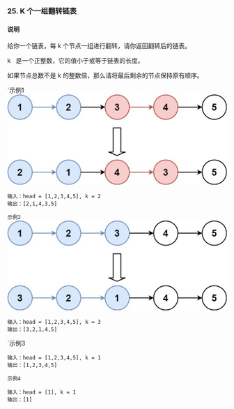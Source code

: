 
### 25. K 个一组翻转链表

#### 说明

给你一个链表，每 k 个节点一组进行翻转，请你返回翻转后的链表。

 k   是一个正整数，它的值小于或等于链表的长度。

如果节点总数不是 k 的整数倍，那么请将最后剩余的节点保持原有顺序。

`示例1
![img.png](img.png)

```text
输入：head = [1,2,3,4,5], k = 2
输出：[2,1,4,3,5]
```


`示例2`
![img_1.png](img_1.png)

```text
输入：head = [1,2,3,4,5], k = 3
输出：[3,2,1,4,5]
```
`示例3
```text
输入：head = [1,2,3,4,5], k = 1
输出：[1,2,3,4,5]
```

`示例4`

```text
输入：head = [1], k = 1
输出：[1]
```